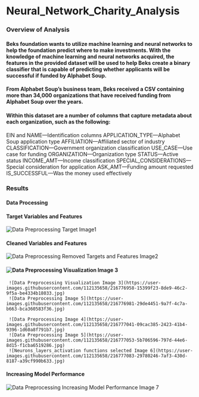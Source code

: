 # Neural_Network_Charity_Analysis

### Overview of Analysis

####  Beks foundation wants to utilize machine learning and neural networks to help the foundation predict where to make investments. With the knowledge of machine learning and neural networks acquired, the features in the provided dataset will be used to help Beks create a binary classifier that is capable of predicting whether applicants will be successful if funded by Alphabet Soup.
####  From Alphabet Soup’s business team, Beks received a CSV containing more than 34,000 organizations that have received funding from Alphabet Soup over the years.
#### Within this dataset are a number of columns that capture metadata about each organization, such as the following:

EIN and NAME—Identification columns
APPLICATION_TYPE—Alphabet Soup application type
AFFILIATION—Affiliated sector of industry
CLASSIFICATION—Government organization classification
USE_CASE—Use case for funding
ORGANIZATION—Organization type
STATUS—Active status
INCOME_AMT—Income classification
SPECIAL_CONSIDERATIONS—Special consideration for application
ASK_AMT—Funding amount requested
IS_SUCCESSFUL—Was the money used effectively


### Results

#### Data Processing

#### Target Variables and Features

![Data Preprocessing Target Image1](https://user-images.githubusercontent.com/112135658/216776356-c4f48143-d911-4e48-ab56-3b82f14198d5.jpg)

#### Cleaned Variables and Features

![Data Preprocessing Removed Targets and Features Image2](https://user-images.githubusercontent.com/112135658/216776438-a5dbcd2e-6381-4b3f-b9c1-54128e6c2ab8.jpg)

#### ![Data Preprocessing Visualization Image 3](https://user-images.githubusercontent.com/112135658/216776940-329612da-6674-476e-9786-25c2a94ec156.jpg)
      
     ![Data Preprocessing Visualization Image 3](https://user-images.githubusercontent.com/112135658/216776958-15399f23-8de9-46c2-9f5a-be4334b18033.jpg)
     ![Data Preprocessing Image 5](https://user-images.githubusercontent.com/112135658/216776981-29de4451-9a7f-4c7a-b663-bca360583f36.jpg)
      
     ![Data Preprocessing Image 4](https://user-images.githubusercontent.com/112135658/216777041-09cac385-2423-41b4-9396-1d60a8f791b7.jpg)
     ![Data Preprocessing Image 5](https://user-images.githubusercontent.com/112135658/216777053-5b706596-797d-44e6-8d15-f1cba6519286.jpg)
     ![Neurons_layers_activation functions selected Image 6](https://user-images.githubusercontent.com/112135658/216777083-29780246-7af3-430d-8187-a39cf990b633.jpg)

#### Increasing Model Performance

![Data Preprocessing Increasing Model Performance Image 7](https://user-images.githubusercontent.com/112135658/216776531-560298a7-955f-4151-b836-69aba6642e7e.jpg)


